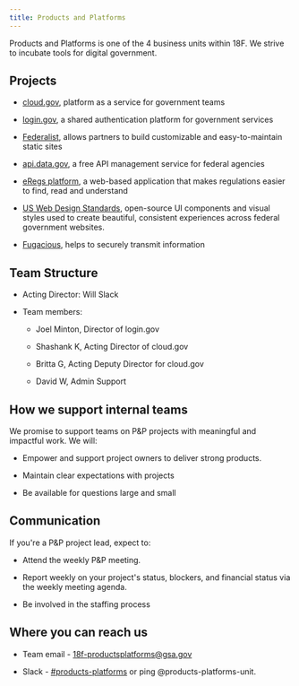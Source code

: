 ```yaml
---
title: Products and Platforms
---
```

Products and Platforms is one of the 4 business units within 18F. We strive to incubate tools for digital government.

## Projects

* [cloud.gov](https://cloud.gov), platform as a service for government teams

* [login.gov](https://pages.18f.gov/identity-intro/), a shared authentication platform for government services

* [Federalist](https://federalist.18f.gov), allows partners to build customizable and easy-to-maintain static sites

* [api.data.gov](https://api.data.gov), a free API management service for federal agencies

* [eRegs platform](https://eregs.github.io/), a web-based application that makes regulations easier to find, read and understand

* [US Web Design Standards](https://standards.usa.gov/), open-source UI components and visual styles used to create beautiful, consistent experiences across federal government websites.

* [Fugacious](https://fugacious.18f.gov/), helps to securely transmit information 

## Team Structure

* Acting Director: Will Slack

* Team members:

  * Joel Minton, Director of login.gov

  * Shashank K, Acting Director of cloud.gov

  * Britta G, Acting Deputy Director for cloud.gov
  
  * David W, Admin Support

## How we support internal teams

We promise to support teams on P&P projects with meaningful and impactful work. We will:

* Empower and support project owners to deliver strong products.

* Maintain clear expectations with projects

* Be available for questions large and small

## Communication

If you're a P&P project lead, expect to:

* Attend the weekly P&P meeting.

* Report weekly on your project's status, blockers, and financial status via the weekly meeting agenda.

* Be involved in the staffing process

## Where you can reach us

* Team email - [18f-productsplatforms@gsa.gov](mailto:18f-productsplatforms@gsa.gov)

* Slack - [#products-platforms](https://gsa-tts.slack.com/messages/products-platforms/) or ping @products-platforms-unit.
